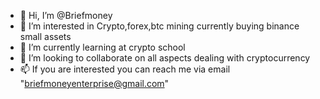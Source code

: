 - 👋 Hi, I’m @Briefmoney
- 👀 I’m interested in Crypto,forex,btc mining currently buying binance small assets
- 🌱 I’m currently learning at crypto school
- 💞️ I’m looking to collaborate on all aspects dealing with cryptocurrency
- 📫 If you are interested you can reach me via email "briefmoneyenterprise@gmail.com"

<!---http; 
Briefmoney/Briefmoney is a ✨ special ✨ repository because its `README.md` (this file) appears on your GitHub profile.
You can click the Preview link to take a look at your changes.
--->
